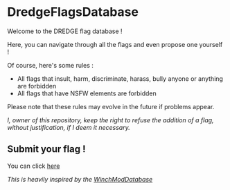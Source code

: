 # DredgeFlagsDatabase

Welcome to the DREDGE flag database ! 

Here, you can navigate through all the flags and even propose one yourself !

Of course, here's some rules : 
- All flags that insult, harm, discriminate, harass, bully anyone or anything are forbidden
- All flags that have NSFW elements are forbidden

Please note that these rules may evolve in the future if problems appear.

*I, owner of this repository, keep the right to refuse the addition of a flag, without justification, if I deem it necessary.*

## Submit your flag !

You can click [here](https://github.com/jeanpantaleon/DredgeFlagsDatabase/issues/new?template=sumbit_flag.yml)

*This is heavily inspired by the [WinchModDatabase](https://github.com/DREDGE-Mods/DredgeModDatabase)*

